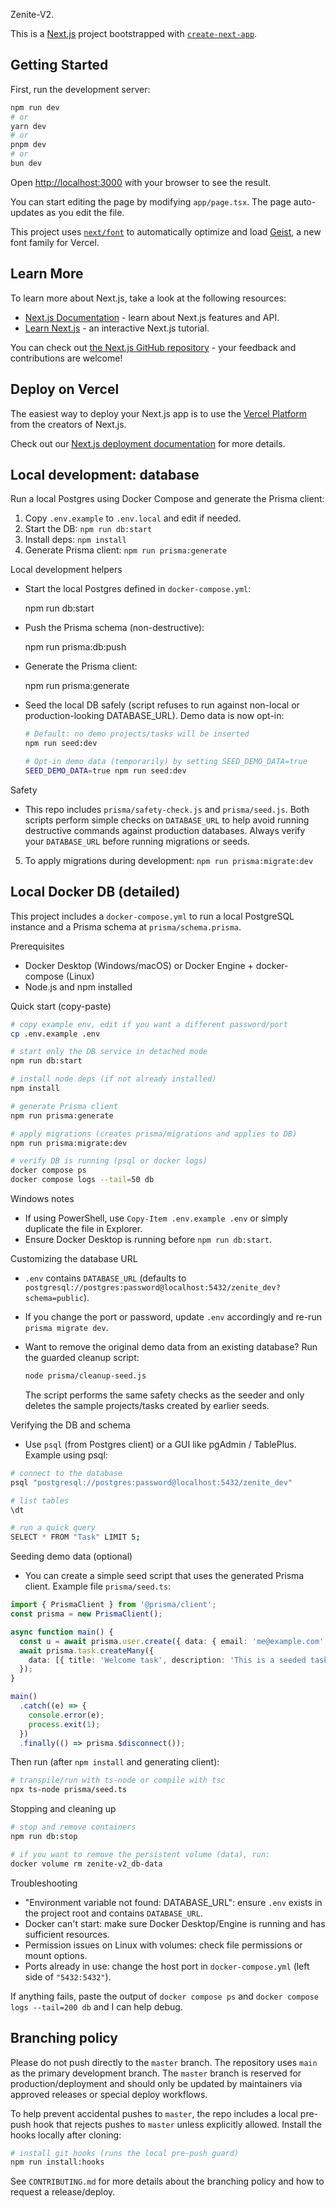 Zenite-V2.

This is a [Next.js](https://nextjs.org) project bootstrapped with [`create-next-app`](https://nextjs.org/docs/app/api-reference/cli/create-next-app).

## Getting Started

First, run the development server:

```bash
npm run dev
# or
yarn dev
# or
pnpm dev
# or
bun dev
```

Open [http://localhost:3000](http://localhost:3000) with your browser to see the result.

You can start editing the page by modifying `app/page.tsx`. The page auto-updates as you edit the file.

This project uses [`next/font`](https://nextjs.org/docs/app/building-your-application/optimizing/fonts) to automatically optimize and load [Geist](https://vercel.com/font), a new font family for Vercel.

## Learn More

To learn more about Next.js, take a look at the following resources:

- [Next.js Documentation](https://nextjs.org/docs) - learn about Next.js features and API.
- [Learn Next.js](https://nextjs.org/learn) - an interactive Next.js tutorial.

You can check out [the Next.js GitHub repository](https://github.com/vercel/next.js) - your feedback and contributions are welcome!

## Deploy on Vercel

The easiest way to deploy your Next.js app is to use the [Vercel Platform](https://vercel.com/new?utm_medium=default-template&filter=next.js&utm_source=create-next-app&utm_campaign=create-next-app-readme) from the creators of Next.js.

Check out our [Next.js deployment documentation](https://nextjs.org/docs/app/building-your-application/deploying) for more details.

## Local development: database

Run a local Postgres using Docker Compose and generate the Prisma client:

1. Copy `.env.example` to `.env.local` and edit if needed.
2. Start the DB: `npm run db:start`
3. Install deps: `npm install`
4. Generate Prisma client: `npm run prisma:generate`

Local development helpers

- Start the local Postgres defined in `docker-compose.yml`:

  npm run db:start

- Push the Prisma schema (non-destructive):

  npm run prisma:db:push

- Generate the Prisma client:

  npm run prisma:generate

- Seed the local DB safely (script refuses to run against non-local or production-looking DATABASE_URL). Demo data is now opt-in:

  ```bash
  # Default: no demo projects/tasks will be inserted
  npm run seed:dev

  # Opt-in demo data (temporarily) by setting SEED_DEMO_DATA=true
  SEED_DEMO_DATA=true npm run seed:dev
  ```

Safety

- This repo includes `prisma/safety-check.js` and `prisma/seed.js`. Both scripts perform simple checks on `DATABASE_URL` to help avoid running destructive commands against production databases. Always verify your `DATABASE_URL` before running migrations or seeds.

5. To apply migrations during development: `npm run prisma:migrate:dev`

## Local Docker DB (detailed)

This project includes a `docker-compose.yml` to run a local PostgreSQL instance and a Prisma schema at `prisma/schema.prisma`.

Prerequisites

- Docker Desktop (Windows/macOS) or Docker Engine + docker-compose (Linux)
- Node.js and npm installed

Quick start (copy-paste)

```bash
# copy example env, edit if you want a different password/port
cp .env.example .env

# start only the DB service in detached mode
npm run db:start

# install node deps (if not already installed)
npm install

# generate Prisma client
npm run prisma:generate

# apply migrations (creates prisma/migrations and applies to DB)
npm run prisma:migrate:dev

# verify DB is running (psql or docker logs)
docker compose ps
docker compose logs --tail=50 db
```

Windows notes

- If using PowerShell, use `Copy-Item .env.example .env` or simply duplicate the file in Explorer.
- Ensure Docker Desktop is running before `npm run db:start`.

Customizing the database URL

- `.env` contains `DATABASE_URL` (defaults to `postgresql://postgres:password@localhost:5432/zenite_dev?schema=public`).
- If you change the port or password, update `.env` accordingly and re-run `prisma migrate dev`.
- Want to remove the original demo data from an existing database? Run the guarded cleanup script:

  ```bash
  node prisma/cleanup-seed.js
  ```

  The script performs the same safety checks as the seeder and only deletes the sample projects/tasks created by earlier seeds.

Verifying the DB and schema

- Use `psql` (from Postgres client) or a GUI like pgAdmin / TablePlus. Example using psql:

```bash
# connect to the database
psql "postgresql://postgres:password@localhost:5432/zenite_dev"

# list tables
\dt

# run a quick query
SELECT * FROM "Task" LIMIT 5;
```

Seeding demo data (optional)

- You can create a simple seed script that uses the generated Prisma client. Example file `prisma/seed.ts`:

```ts
import { PrismaClient } from '@prisma/client';
const prisma = new PrismaClient();

async function main() {
  const u = await prisma.user.create({ data: { email: 'me@example.com', name: 'Local Dev' } });
  await prisma.task.createMany({
    data: [{ title: 'Welcome task', description: 'This is a seeded task', ownerId: u.id }],
  });
}

main()
  .catch((e) => {
    console.error(e);
    process.exit(1);
  })
  .finally(() => prisma.$disconnect());
```

Then run (after `npm install` and generating client):

```bash
# transpile/run with ts-node or compile with tsc
npx ts-node prisma/seed.ts
```

Stopping and cleaning up

```bash
# stop and remove containers
npm run db:stop

# if you want to remove the persistent volume (data), run:
docker volume rm zenite-v2_db-data
```

Troubleshooting

- "Environment variable not found: DATABASE_URL": ensure `.env` exists in the project root and contains `DATABASE_URL`.
- Docker can't start: make sure Docker Desktop/Engine is running and has sufficient resources.
- Permission issues on Linux with volumes: check file permissions or mount options.
- Ports already in use: change the host port in `docker-compose.yml` (left side of `"5432:5432"`).

If anything fails, paste the output of `docker compose ps` and `docker compose logs --tail=200 db` and I can help debug.

## Branching policy

Please do not push directly to the `master` branch. The repository uses `main` as the primary development branch. The `master` branch is reserved for production/deployment and should only be updated by maintainers via approved releases or special deploy workflows.

To help prevent accidental pushes to `master`, the repo includes a local pre-push hook that rejects pushes to `master` unless explicitly allowed. Install the hooks locally after cloning:

```bash
# install git hooks (runs the local pre-push guard)
npm run install:hooks
```

See `CONTRIBUTING.md` for more details about the branching policy and how to request a release/deploy.
